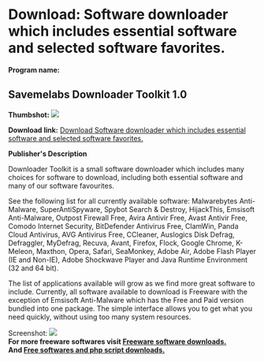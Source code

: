 # Download: Software downloader which includes essential software and selected software favorites.

**Program name:**

## Savemelabs Downloader Toolkit 1.0

  
**Thumbshot:** ![](http://www.freewarefiles.com/screenshot/smldnldrtlkt_md.jpg)   
  
**Download link:** [Download Software downloader which includes essential software and selected software favorites.](http://freesoftwares.boysofts.com/Savemelabs-Downloader-Toolkit_program_57195.html)  
  


**Publisher's Description**  
  


Downloader Toolkit is a small software downloader which includes many choices for software to download, including both essential software and many of our software favourites. 

See the following list for all currently available software: Malwarebytes Anti-Malware, SuperAntiSpyware, Spybot Search & Destroy, HijackThis, Emsisoft Anti-Malware, Outpost Firewall Free, Avira Antivir Free, Avast Antivir Free, Comodo Internet Security, BitDefender Antivirus Free, ClamWin, Panda Cloud Antivirus, AVG Antivirus Free, CCleaner, Auslogics Disk Defrag, Defraggler, MyDefrag, Recuva, Avant, Firefox, Flock, Google Chrome, K-Meleon, Maxthon, Opera, Safari, SeaMonkey, Adobe Air, Adobe Flash Player (IE and Non-IE), Adobe Shockwave Player and Java Runtime Environment (32 and 64 bit). 

The list of applications available will grow as we find more great software to include. Currently, all software available to download is Freeware with the exception of Emsisoft Anti-Malware which has the Free and Paid version bundled into one package. The simple interface allows you to get what you need quickly, without using too many system resources.

  
  
Screenshot: ![](http://www.freewarefiles.com/screenshot/smldnldrtlkt.jpg)   
**For more freeware softwares visit [Freeware software downloads.](http://freesoftwares.boysofts.com/)**   
**And [Free softwares and php script downloads.](http://www.boysofts.com/)**
